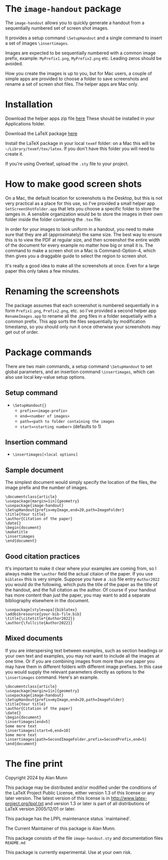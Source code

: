 # The `image-handout` package

The  `image-handout`  allows you to quickly generate a handout from 
 a sequentially numbered set of screen shot images.

It provides a setup command `\SetupHandout` and a single command to insert a set of images `\insertimages`.

Images are expected to be sequentially numbered with a common image prefix, example: `MyPrefix1.png`, `MyPrefix2.png` etc.  Leading zeros should be avoided. 

How you create the images is up to you, but for Mac users, a couple of simple apps are provided to choose a folder to save screenshots and rename a set of screen shot files.  The helper apps are Mac only.

# Installation


Download the helper apps zip file [here](https://github.com/amunn/image-handout/blob/main/scripts/MacHelperApps.zip)  These should be installed in your Applications folder. 

Download the LaTeX package [here](https://github.com/amunn/image-handout/blob/main/image-handout.sty)

Install the LaTeX package in your local `texmf` folder: on a Mac this will be `~/Library/texmf/tex/latex`. If you don't have this folder you will need to create it. 

If you're using Overleaf, upload the `.sty` file to your project. 

# How to make good screen shots

On a Mac, the default location for screenshots is the Desktop, but this is not very practical as a place for this use, so I've provided a small helper app `SetScreenShotFolder.app` that lets you choose a specific folder to store the iamges in.  A sensible organization would be to store the images in their own folder inside the folder containing the `.tex` file.

In order for your images to look uniform in a handout, you need to make sure that they are all (approximately) the same size. The best way to ensure this is to view the PDF at regular size, and then screenshot the entire width of the document for every example no matter how big or small it is.   The command to make a screen shot on a Mac is Command-Option-4, which then gives you a draggable guide to select the region to screen shot.

It's really a good idea to make all the screenshots at once. Even for a large paper this only takes a few minutes.

# Renaming the screenshots

The package assumes that each screenshot is numbered sequentially in a form `Prefix1.png`, `Prefix2.png`, etc. so I've provided a second helper app `RenameImages.app` to rename all the .png files in a folder sequetially with a common prefix. This app sorts the files sequentially by modification timestamp, so you should only run it once otherwise your screenshots may get out of order.

# Package commands

There are two main commands, a setup command `\SetupHandout` to set global parameters, and an insertion command `\insertimages`, which can also use local key-value setup options.

## Setup command

 - `\SetupHandout{}`
    - `prefix=<image-prefix>`
    - `end=<number of images>`
    - `path=<path to folder containing the images`
    - `start=<starting number>` (defaults to 1)

## Insertion command

 - `\insertimages[<local options]`
    

## Sample document

The simplest document would simply specify the location of the files, the image prefix and the number of images.

```
\documentclass{article}
\usepackage[margin=1in]{geometry}
\usepackage{image-handout}
\SetupHandout{prefix=myImage,end=20,path=ImageFolder}
\title{Your title}
\author{Citation of the paper}
\date{}
\begin{document}
\maketitle
\insertimages
\end{document}
```

## Good citation practices

It's important to make it clear where your examples are coming from, so I always make the `\author` field the actual citaion of the paper. If you use `biblatex` this is very simple. Suppose you have a `.bib` file entry `Author2022` you would do the following, which puts the title of the paper as the title of the handout, and the full citation as the author. Of course if your handout has more content than just the paper, you may want to add a separate bibliography elsewhere in the document. 

```
\usepackage[style=apa]{biblatex}
\addbibresource{your-bib-file.bib}
\title{\citetitle*{Author2022}}
\author{\fullcite{Author2022}}
```

## Mixed documents

If you are interspersing text between examples, such as section headings or your own text and examples, you may not want to include all the images at one time. Or if you are combining images from more than one paper you may have them in different folders with different image prefixes. In this case you would supply the relevant parameters directly as options to the `\insertimages` command.  Here's an example. 

```
\documentclass{article}
\usepackage[margin=1in]{geometry}
\usepackage{image-handout}
\SetupHandout{prefix=myImage,end=20,path=ImageFolder}
\title{Your title}
\author{Citation of the paper}
\date{}
\begin{document}
\insertimages[end=5]
Some more text
\insertimages[start=6,end=10]
Some more text
\insertimages[path=SecondImageFolder,prefix=SecondPrefix,end=5]
\end{document}
```


# The fine print

 Copyright 2024 by Alan Munn

 This package may be distributed and/or modified under the
 conditions of the LaTeX Project Public License, either version 1.3
 of this license or any later version.
 The latest version of this license is in
   http://www.latex-project.org/lppl.txt
 and version 1.3 or later is part of all distributions of LaTeX
 version 2005/12/01 or later.

 This package has the LPPL maintenance status `maintained'.
 
 The Current Maintainer of this package is Alan Munn.

 This package consists of the file `image-handout.sty` and documentation files
 `README.md`

 This package is currently experimental. Use at your own risk.
